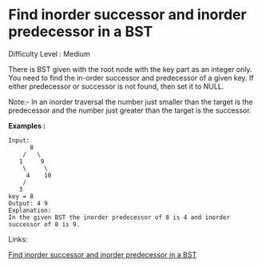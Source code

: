# Find inorder successor and inorder predecessor in a BST

Difficulty Level : Medium

There is BST given with the root node with the key part as an integer only. You need to find the in-order successor and predecessor of a given key. If either predecessor or successor is not found, then set it to NULL.

Note:- In an inorder traversal the number just smaller than the target is the predecessor and the number just greater than the target is the successor. 

**Examples :**

```
Input:
      8
    /   \
   1     9
    \     \
     4    10
    /
   3
key = 8 
Output: 4 9
Explanation: 
In the given BST the inorder predecessor of 8 is 4 and inorder successor of 8 is 9.
```

Links:

[Find inorder successor and inorder predecessor in a BST](https://www.geeksforgeeks.org/problems/predecessor-and-successor/1)